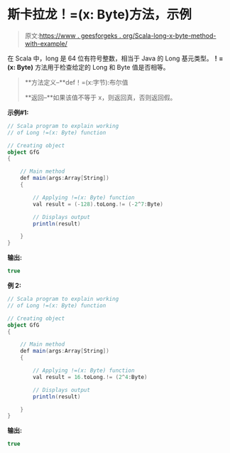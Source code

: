 # 斯卡拉龙！=(x: Byte)方法，示例

> 原文:[https://www . geesforgeks . org/Scala-long-x-byte-method-with-example/](https://www.geeksforgeeks.org/scala-long-x-byte-method-with-example/)

在 Scala 中，long 是 64 位有符号整数，相当于 Java 的 Long 基元类型。**！=(x: Byte)** 方法用于检查给定的 Long 和 Byte 值是否相等。

> **方法定义–**def！=(x:字节):布尔值
> 
> **返回–**如果该值不等于 x，则返回真，否则返回假。

**示例#1:**

```scala
// Scala program to explain working 
// of Long !=(x: Byte) function

// Creating object
object GfG
{ 

    // Main method
    def main(args:Array[String])
    {

        // Applying !=(x: Byte) function
        val result = (-128).toLong.!= (-2^7:Byte)

        // Displays output
        println(result)

    }
} 

```

**输出:**

```scala
true
```

**例 2:**

```scala
// Scala program to explain working
// of Long !=(x: Byte) function

// Creating object
object GfG
{ 

    // Main method
    def main(args:Array[String])
    {

        // Applying !=(x: Byte) function
        val result = 16.toLong.!= (2^4:Byte)

        // Displays output
        println(result)

    }
} 
```

**输出:**

```scala
true
```